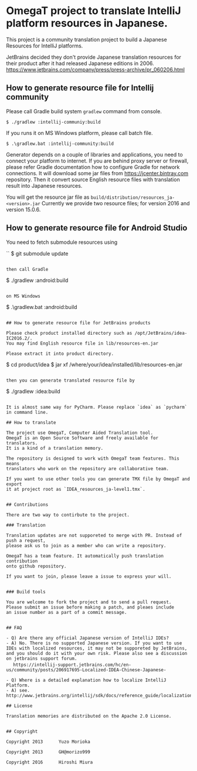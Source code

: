 # OmegaT project to translate IntelliJ platform resources in Japanese.

This project is a community translation project to build a Japanese Resources for IntelliJ platforms.

JetBrains decided they don't provide Japanese translation resources for their
product after it had released Japanese editions in 2006.
https://www.jetbrains.com/company/press/press-archive/pr_060206.html

## How to generate resource file for Intellij community

Please call Gradle build system `gradlew` command from console.

```
$ ./gradlew :intellij-communiy:build
```

If you runs it on MS Windows platform, please call batch file.

```
$ .\gradlew.bat :intellij-community:build
```

Generator depends on a couple of libraries and applications, you need to connect
your platform to internet. If you are behind proxy server or firewall, please
refer Gradle documentation how to configure Gradle for network connections.
It will download some jar files from https://jcenter.bintray.com repository.
Then it convert source English resource files with translation result into
Japanese resources.

You will get the resource jar file as `build/distribution/resources_ja-<version>.jar`
Currently we provide two resource files; for version 2016 and version 15.0.6.

## How to generate resource file for Android Studio

You need to fetch submodule resources using 

``
$ git submodule update
```

then call Gradle

```
$ ./gradlew :android:build
```

on MS Windows

```
$ .\gradlew.bat :android:build
```

## How to generate resource file for JetBrains products

Please check product installed directory such as /opt/JetBrains/idea-IC2016.2/.
You may find English resource file in lib/resources-en.jar

Please extract it into product directory.

```
$ cd product/idea
$ jar xf /where/your/idea/installed/lib/resources-en.jar
```

then you can generate translated resource file by

```
$ ./gradlew :idea:build
```

It is almost same way for PyCharm. Please replace `idea` as `pycharm` in command line.

## How to translate

The project use OmegaT, Computer Aided Translation tool.
OmegaT is an Open Source Software and freely available for translators.
It is a kind of a translation memory.

The repository is designed to work with OmegaT team features. This means
translators who work on the repository are collaborative team.

If you want to use other tools you can generate TMX file by OmegaT and export
it at project root as `IDEA_resources_ja-level1.tmx`.


## Contributions

There are two way to contirbute to the project.

### Translation

Translation updates are not supporeted to merge with PR. Instead of push a request,
please ask us to join as a member who can write a repository.

OmegaT has a team feature. It automatically push translation contribution
onto github repository.

If you want to join, please leave a issue to express your will.


### Build tools

You are welcome to fork the project and to send a pull request.
Please submit an issue before making a patch, and pleaes include
an issue number as a part of a commit message.


## FAQ

- Q) Are there any official Japanese version of IntelliJ IDEs?
- A) No. There is no supported Japanese version. If you want to use IDEs with localized resources, it may not be supporeted by JetBrains, and you should do it with your own risk. Please also see a discussion on jetbrains support forum.
　 https://intellij-support.jetbrains.com/hc/en-us/community/posts/206917695-Localized-IDEA-Chinese-Japanese-

- Q) Where is a detailed explanation how to localize IntelliJ Platform.
- A) see. http://www.jetbrains.org/intellij/sdk/docs/reference_guide/localization_guide.html

## License

Translation memories are distributed on the Apache 2.0 License.


## Copyright

Copyright 2013      Yuzo Morioka

Copyright 2013      GH@morizo999

Copyright 2016      Hiroshi Miura
